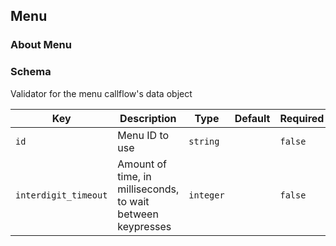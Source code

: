 ## Menu

### About Menu

### Schema

Validator for the menu callflow's data object

Key | Description | Type | Default | Required
--- | ----------- | ---- | ------- | --------
`id` | Menu ID to use | `string` |   | `false`
`interdigit_timeout` | Amount of time, in milliseconds, to wait between keypresses | `integer` |   | `false`
